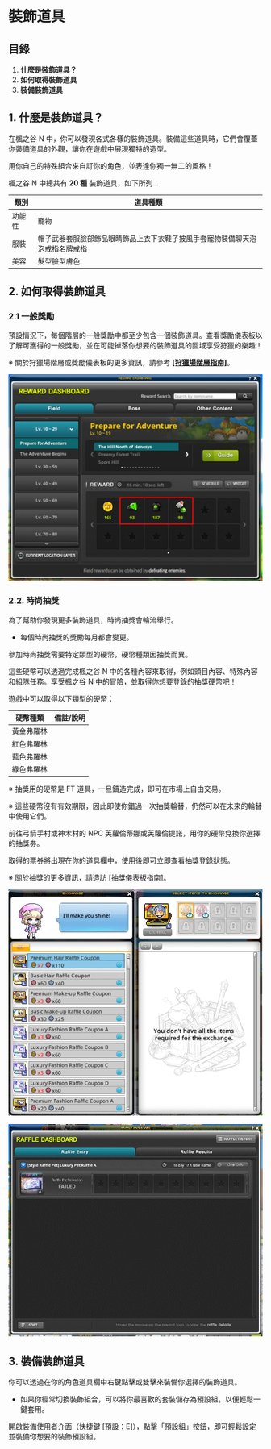 # 裝飾道具

## 目錄

1. **什麼是裝飾道具？**
2. **如何取得裝飾道具**
3. **裝備裝飾道具**

## 1. 什麼是裝飾道具？

在楓之谷 N 中，你可以發現各式各樣的裝飾道具。裝備這些道具時，它們會覆蓋你裝備道具的外觀，讓你在遊戲中展現獨特的造型。

用你自己的特殊組合來自訂你的角色，並表達你獨一無二的風格！

楓之谷 N 中總共有 **20 種** 裝飾道具，如下所列：

| 類別  | 道具種類                                   |
| --- | -------------------------------------- |
| 功能性 | 寵物                                     |
| 服裝  | 帽子武器套服臉部飾品眼睛飾品上衣下衣鞋子披風手套寵物裝備聊天泡泡戒指名牌戒指 |
| 美容  | 髮型臉型膚色                                 |

## 2. 如何取得裝飾道具

### 2.1 一般獎勵

預設情況下，每個階層的一般獎勵中都至少包含一個裝飾道具。查看獎勵儀表板以了解可獲得的一般獎勵，並在可能掉落你想要的裝飾道具的區域享受狩獵的樂趣！

※ 關於狩獵場階層或獎勵儀表板的更多資訊，請參考 [**\[狩獵場階層指南\]**](https://docs.maplestoryn.io/msn-101/beginners-guide/monster-and-dungeon/field-layer)。

![](../../../.gitbook/assets/image_1747236282129_57.png)

### 2.2. 時尚抽獎

為了幫助你發現更多裝飾道具，時尚抽獎會輪流舉行。

* 每個時尚抽獎的獎勵每月都會變更。

參加時尚抽獎需要特定類型的硬幣，硬幣種類因抽獎而異。

這些硬幣可以透過完成楓之谷 N 中的各種內容來取得，例如頭目內容、特殊內容和組隊任務。享受楓之谷 N 中的冒險，並取得你想要登錄的抽獎硬幣吧！

遊戲中可以取得以下類型的硬幣：

| 硬幣種類  | 備註/說明 |
| ----- | ----- |
| 黃金弗羅林 |       |
| 紅色弗羅林 |       |
| 藍色弗羅林 |       |
| 綠色弗羅林 |       |

※ 抽獎用的硬幣是 FT 道具，一旦鑄造完成，即可在市場上自由交易。

※ 這些硬幣沒有有效期限，因此即使你錯過一次抽獎輪替，仍然可以在未來的輪替中使用它們。

前往弓箭手村或神木村的 NPC 芙蘿倫蒂娜或芙蘿倫提諾，用你的硬幣兌換你選擇的抽獎券。

取得的票券將出現在你的道具欄中，使用後即可立即查看抽獎登錄狀態。

※ 關於抽獎的更多資訊，請造訪 [\[抽獎儀表板指南\]](https://docs.maplestoryn.io/msn-101/learn-more/raffle-dashboard)。

![](../../../.gitbook/assets/image_1747236282129_237.png)

![](../../../.gitbook/assets/image_1747236282129_63.png)

## 3. 裝備裝飾道具

你可以透過在你的角色道具欄中右鍵點擊或雙擊來裝備你選擇的裝飾道具。

* 如果你經常切換裝飾組合，可以將你最喜歡的套裝儲存為預設組，以便輕鬆一鍵套用。

開啟裝備使用者介面（快捷鍵 \[預設：E]），點擊「預設組」按鈕，即可輕鬆設定並裝備你想要的裝飾預設組。
